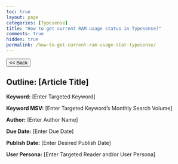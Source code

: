 ```yaml
---
toc: true
layout: page
categories: [Typesense]
title: "How to get current RAM usage status in Typesense?"
comments: true
hidden: true
permalink: /how-to-get-current-ram-usage-stat-typesense/
---
```


<button class="back-button" onclick="window.history.back()"><< Back</button>

## Outline: [Article Title]

**Keyword:** [Enter Targeted Keyword]

**Keyword MSV:** [Enter Targeted Keyword’s Monthly Search Volume]

**Author:** [Enter Author Name]

**Due Date:** [Enter Due Date]

**Publish Date:** [Enter Desired Publish Date]

**User Persona:** [Enter Targeted Reader and/or User Persona]

<br>
